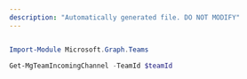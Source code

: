 ```yaml
---
description: "Automatically generated file. DO NOT MODIFY"
---
```


```powershell

Import-Module Microsoft.Graph.Teams

Get-MgTeamIncomingChannel -TeamId $teamId

```